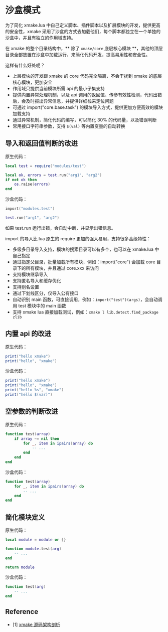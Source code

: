 # 沙盒模式

为了简化 xmake.lua 中自己定义脚本、插件脚本以及扩展模块的开发，提供更高的安全性，xmake 采用了沙盒的方式去加载他们，每个脚本都独立在一个单独的沙盒中，并且有独立的作用域支持。

在 xmake 的整个目录结构中，** 除了 `xmake/core` 底层核心模块 **，其他的顶层目录全部放置在沙盒中加载运行，来简化代码开发，提高易用性和安全性。

这样有什么好处呢？

* 上层模块的开发跟 xmake 的 core 代码完全隔离，不会干扰到 xmake 的底层核心模块，更加安全
* 作用域只提供当前模块所需 api 的最小子集支持
* 提供内置异常处理机制，以及 api 调用的返回值、传参有效性检测，代码出错后，会及时报出异常信息，并提供详细栈来定位问题
* 可通过 import("core.base.task") 的模块导入方式，提供更加方便高效的模块加载支持
* 通过异常机制，简化代码的编写，可以简化 30% 的代码量，以及错误判断
* 常用接口字符串参数，支持 `$(val)` 等内置变量的自动转换

## 导入和返回值判断的改进

原生代码：

```lua
local test = require("modules/test")

local ok, errors = test.run("arg1", "arg2")
if not ok then
    os.raise(errors)
end
```

沙盒代码：

```lua
import("modules.test")

test.run("arg1", "arg2")
```

如果 test.run 运行出错，会自动中断，并显示出错信息。

import 的导入比 lua 原生的 require 更加的强大易用，支持很多高级特性：

* 多级多目录导入支持，模块的搜索目录可以有多个，也可以在 xmake.lua 中自己指定
* 通过指定父目录，批量加载所有模块，例如：import("core") 会加载 core 目录下的所有模块，并且通过 core.xxx 来访问
* 支持模块继承导入
* 支持匿名导入和缓存优化
* 支持别名设置
* 通过下划线区分，仅导入公有接口
* 自动识别 main 函数，可直接调用，例如：`import("test")(args)`，会自动调用 test 模块中的 main 函数
* 支持 xmake lua 直接加载测试，例如：`xmake l lib.detect.find_package zlib`

## 内置 api 的改进

原生代码：

```lua
print("hello xmake")
print("hello", "xmake")
```

沙盒代码：

```lua
print("hello xmake")
print("hello", "xmake")
print("hello %s", "xmake")
print("hello $(var)")
```

## 空参数的判断改进

原生代码：

```lua
function test(array)
    if array ~= nil then
        for _, item in ipairs(array) do 
            -- ...
        end
    end
end
```

沙盒代码：

```lua
function test(array)
    for _, item in ipairs(array) do 
        -- ...
    end
end
```

## 简化模块定义

原生代码：

```lua
local module = module or {}

function module.test(arg)
    -- ...
end

return module
```

沙盒代码：

```lua
function test(arg)
    -- ...
end
```

## Reference

* [1] [xmake 源码架构剖析](https://tboox.org/cn/2017/09/28/xmake-sourcecode-arch/)
